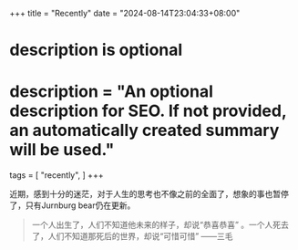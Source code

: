 +++
title = "Recently"
date = "2024-08-14T23:04:33+08:00"
# description is optional
#
# description = "An optional description for SEO. If not provided, an automatically created summary will be used."
tags = [
    "recently",
]
+++

近期，感到十分的迷茫，对于人生的思考也不像之前的全面了，想象的事也暂停了，只有Jurnburg bear仍在更新。
> 一个人出生了，人们不知道他未来的样子，却说“恭喜恭喜” 。一个人死去了，人们不知道那死后的世界，却说“可惜可惜” ——三毛

